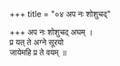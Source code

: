 +++
title = "०४ अप नः शोशुचद्"

+++
अप नः शोशुचद् अघम् ।  
प्र यत् ते अग्ने सूरयो  
जायेमहि प्र ते वयम् ॥